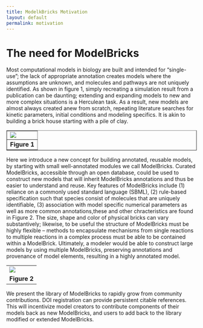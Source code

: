 ```yaml
---
title: ModelkBricks Motivation
layout: default
permalink: motivation
---
```


# The need for ModelBricks 

<p> Most computational models in biology are built and intended for “single-use”; the lack of appropriate annotation creates models 
where the assumptions are unknown, and molecules and pathways are not uniquely identified. As shown in figure 1, simply recreating a simulation result from a publication can be daunting; extending and expanding models to new and more complex situations is a Herculean task. As a result, new models are almost always created anew from scratch, repeating literature searches for kinetic parameters, 
initial conditions and modeling specifics.  It is akin to building a brick house starting with a pile of clay. </p>

<center>
  <table border="1px solid black">
    <td> <image src="/images/problems_1loop.gif"/></td> 
   <tr>
    <td align="center"> <strong> Figure 1 </td>
   </tr>
  </table>
</center>


<p> Here we introduce a new concept for building annotated, reusable models, by starting with small well-annotated modules we 
call ModelBricks.  Curated ModelBricks, accessible through an open database, could be used to construct new models that will 
inherit ModelBricks annotations and thus be easier to understand and reuse.  Key features of ModelBricks include (1) reliance 
on a commonly used standard language (SBML), (2) rule-based specification such that species consist of molecules that are uniquely 
identifiable, (3) association with model specific numerical parameters as well as more common annotations,these and other chracteristics are found in Figure 2. The size, shape and color of physical bricks can vary substantively; likewise, to be useful the structure of ModelBricks must be highly flexible – methods to encapsulate mechanisms from single reactions to multiple reactions in a complex process must be able to be contained within a ModelBrick. Ultimately, a modeler would be able to construct large models by using multiple ModelBricks, preserving annotations and provenance of model elements, resulting in a highly annotated model. </p>

<center>
  <table>
    <td> <image src="/images/solution_loop1.gif"/></td> 
   <tr>
    <td align="center"> <strong> Figure 2 </td>
   </tr>
  </table>
</center>

<p> We present the library of ModelBricks to rapidly grow from community contributions. DOI registration can provide persistent 
citable references. This will incentivize model creators to contribute components of their models back as new ModelBricks, 
and users to add back to the library modified or extended ModelBricks. </p> 
